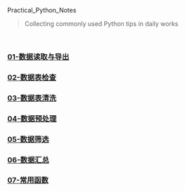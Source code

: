 Practical_Python_Notes

> Collecting commonly used Python tips in daily works
>

<br/>

### [01-数据读取与导出](01-数据读取与导出.md)

### [02-数据表检查](02-数据表检查.md)

### [03-数据表清洗](03-数据表清洗.md)

### [04-数据预处理](04-数据预处理.md)

### [05-数据筛选](05-数据筛选.md)

### [06-数据汇总](06-数据汇总.md)

### [07-常用函数](07-常用函数.md)
